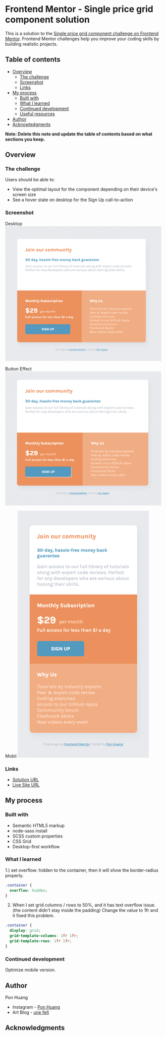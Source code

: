 # Frontend Mentor - Single price grid component solution

This is a solution to the [Single price grid component challenge on Frontend Mentor](https://www.frontendmentor.io/challenges/single-price-grid-component-5ce41129d0ff452fec5abbbc). Frontend Mentor challenges help you improve your coding skills by building realistic projects.

## Table of contents

- [Overview](#overview)
  - [The challenge](#the-challenge)
  - [Screenshot](#screenshot)
  - [Links](#links)
- [My process](#my-process)
  - [Built with](#built-with)
  - [What I learned](#what-i-learned)
  - [Continued development](#continued-development)
  - [Useful resources](#useful-resources)
- [Author](#author)
- [Acknowledgments](#acknowledgments)

**Note: Delete this note and update the table of contents based on what sections you keep.**

## Overview

### The challenge

Users should be able to:

- View the optimal layout for the component depending on their device's screen size
- See a hover state on desktop for the Sign Up call-to-action

### Screenshot

Desktop
![](screenshot/desktop.png)

Button Effect
![](screenshot/hover.png)

Mobil
![](screenshot/mobile.png)

### Links

- [Solution URL](https://github.com/ponhuang/single-price-grid)
- [Live Site URL](https://ponhuang.github.io/single-price-grid/)

## My process

### Built with

- Semantic HTML5 markup
- node-sass install
- SCSS custom properties
- CSS Grid
- Desktop-first workflow

### What I learned

1.) set overflow: hidden to the container, then it will show the border-radius properly.

```css
.container {
  overflow: hidden;
}
```

2. When I set grid columns / rows to 50%, and it has text overflow issue. (the content didn't stay inside the padding) Change the value to 1fr and it fixed this problem.

```css
.container {
  display: grid;
  grid-template-columns: 1fr 1fr;
  grid-template-rows: 1fr 1fr;
}
```

### Continued development

Optimize mobile version.

## Author

Pon Huang

- Instagram - [Pon Huang](https://www.instagram.com/ponhuang/)
- Art Blog - [une felt](https://une722.wordpress.com)

## Acknowledgments
